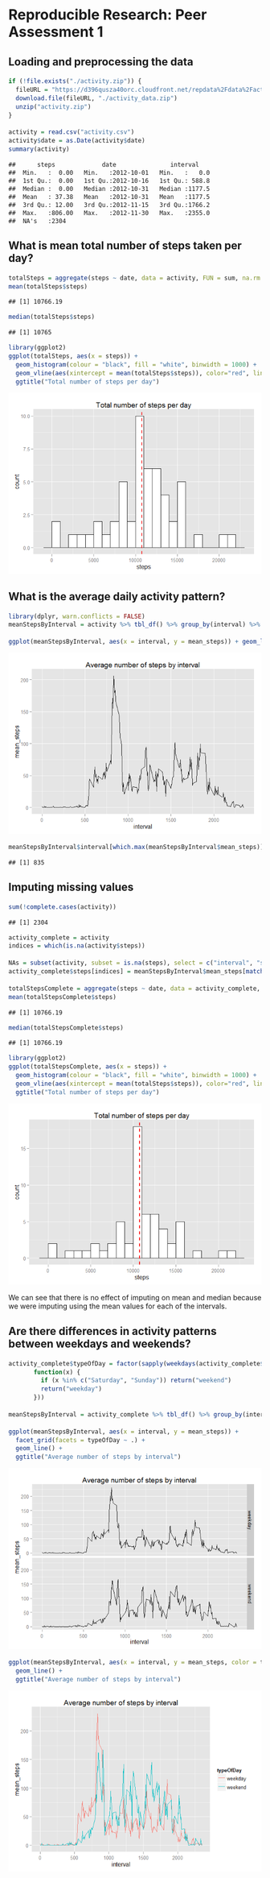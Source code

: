 # Reproducible Research: Peer Assessment 1




## Loading and preprocessing the data

```r
if (!file.exists("./activity.zip")) {
  fileURL = "https://d396qusza40orc.cloudfront.net/repdata%2Fdata%2Factivity.zip"
  download.file(fileURL, "./activity_data.zip")
  unzip("activity.zip")
}

activity = read.csv("activity.csv")
activity$date = as.Date(activity$date)
summary(activity)
```

```
##      steps             date               interval     
##  Min.   :  0.00   Min.   :2012-10-01   Min.   :   0.0  
##  1st Qu.:  0.00   1st Qu.:2012-10-16   1st Qu.: 588.8  
##  Median :  0.00   Median :2012-10-31   Median :1177.5  
##  Mean   : 37.38   Mean   :2012-10-31   Mean   :1177.5  
##  3rd Qu.: 12.00   3rd Qu.:2012-11-15   3rd Qu.:1766.2  
##  Max.   :806.00   Max.   :2012-11-30   Max.   :2355.0  
##  NA's   :2304
```

## What is mean total number of steps taken per day?

```r
totalSteps = aggregate(steps ~ date, data = activity, FUN = sum, na.rm = T)
mean(totalSteps$steps)
```

```
## [1] 10766.19
```

```r
median(totalSteps$steps)
```

```
## [1] 10765
```

```r
library(ggplot2)
ggplot(totalSteps, aes(x = steps)) + 
  geom_histogram(colour = "black", fill = "white", binwidth = 1000) +
  geom_vline(aes(xintercept = mean(totalSteps$steps)), color="red", linetype="dashed", size=1) +
  ggtitle("Total number of steps per day") 
```

![](./PA1_template_files/figure-html/meanTotalSteps-1.png) 

## What is the average daily activity pattern?

```r
library(dplyr, warn.conflicts = FALSE)
meanStepsByInterval = activity %>% tbl_df() %>% group_by(interval) %>% summarise(mean_steps = mean(steps, na.rm = TRUE))

ggplot(meanStepsByInterval, aes(x = interval, y = mean_steps)) + geom_line() + ggtitle("Average number of steps by interval")
```

![](./PA1_template_files/figure-html/averageDaily-1.png) 

```r
meanStepsByInterval$interval[which.max(meanStepsByInterval$mean_steps)]
```

```
## [1] 835
```

## Imputing missing values

```r
sum(!complete.cases(activity))
```

```
## [1] 2304
```

```r
activity_complete = activity
indices = which(is.na(activity$steps))

NAs = subset(activity, subset = is.na(steps), select = c("interval", "steps"))
activity_complete$steps[indices] = meanStepsByInterval$mean_steps[match(activity$interval[indices], meanStepsByInterval$interval)]

totalStepsComplete = aggregate(steps ~ date, data = activity_complete, FUN = sum)
mean(totalStepsComplete$steps)
```

```
## [1] 10766.19
```

```r
median(totalStepsComplete$steps)
```

```
## [1] 10766.19
```

```r
library(ggplot2)
ggplot(totalStepsComplete, aes(x = steps)) + 
  geom_histogram(colour = "black", fill = "white", binwidth = 1000) +
  geom_vline(aes(xintercept = mean(totalSteps$steps)), color="red", linetype="dashed", size=1) +
  ggtitle("Total number of steps per day") 
```

![](./PA1_template_files/figure-html/missing-1.png) 

We can see that there is no effect of imputing on mean and median because we were imputing using the mean values for each of the intervals.

## Are there differences in activity patterns between weekdays and weekends?

```r
activity_complete$typeOfDay = factor(sapply(weekdays(activity_complete$date), 
       function(x) {
         if (x %in% c("Saturday", "Sunday")) return("weekend")
         return("weekday")
       }))

meanStepsByInterval = activity_complete %>% tbl_df() %>% group_by(interval, typeOfDay) %>% summarise(mean_steps = mean(steps, na.rm = TRUE))

ggplot(meanStepsByInterval, aes(x = interval, y = mean_steps)) + 
  facet_grid(facets = typeOfDay ~ .) + 
  geom_line() + 
  ggtitle("Average number of steps by interval")
```

![](./PA1_template_files/figure-html/weekdays-1.png) 

```r
ggplot(meanStepsByInterval, aes(x = interval, y = mean_steps, color = typeOfDay)) + 
  geom_line() + 
  ggtitle("Average number of steps by interval")
```

![](./PA1_template_files/figure-html/weekdays-2.png) 
